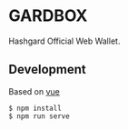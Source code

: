 # GARDBOX

Hashgard Official Web Wallet.

## Development

Based on [vue](https://github.com/vuejs/vue)

```shell
$ npm install
$ npm run serve
```
